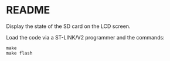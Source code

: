 # README

Display the state of the SD card on the LCD screen.

Load the code via a ST-LINK/V2 programmer and the commands:

    make
    make flash